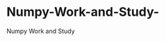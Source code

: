   # Numpy-Work-and-Study-
Numpy Work and Study 
                
                
              
                     
                  
                                                         
                             
                  
                    
                                                                                                     
                                                                                                           
                                                                                 
                                                                                                                                                                                    
                                                                        
                                                                                                                                                                                                                               
                                                                                                                                
                                                                                                                                                                                                                                                                                                                                                                            
                                                                                                                                                                                                                                              
                                                                                                                                                                                  
                                                                                                                                                                                         
                                                                                                                             
                                                                                                    
                                                                                                
                    
